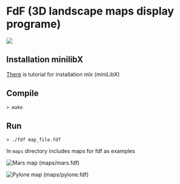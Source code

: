 # FdF (3D landscape maps display programe)

![](https://user-images.githubusercontent.com/24794294/37569578-b9bcb63e-2ae4-11e8-84e3-eaaeeaab6ba0.png)

## Installation minilibX

[There](https://achedeuzot.me/2014/12/20/installer-la-minilibx/) is tutorial for installation mlx (miniLibX)

## Compile
```
> make
```
## Run
```
> ./fdf map_file.fdf
```
In `maps` directory includes maps for fdf as examples

![Mars map (maps/mars.fdf)](https://drive.google.com/uc?authuser=0&id=1el-kzeXGvQoiPUwMbXqRMzSWK2sWfqRV&export=download)

![Pylone map (maps/pylone.fdf)](https://drive.google.com/uc?authuser=0&id=1kVTQO8oCtps1Zf_S63KgI6PMQqJ3XF3D&export=download)
